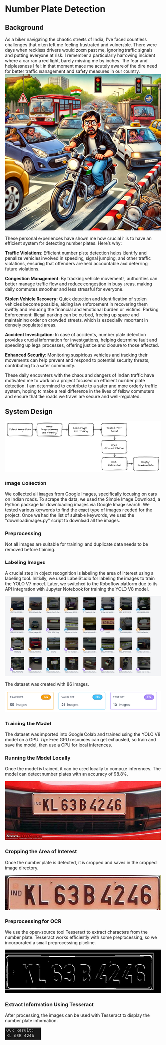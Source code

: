 # Number Plate Detection 

## Background

As a biker navigating the chaotic streets of India, I’ve faced countless challenges that often left me feeling frustrated and vulnerable. There were days when reckless drivers would zoom past me, ignoring traffic signals and putting everyone at risk. I remember a particularly harrowing incident where a car ran a red light, barely missing me by inches. The fear and helplessness I felt in that moment made me acutely aware of the dire need for better traffic management and safety measures in our country.
![Indian Biker Navigating Chaotic Streets](images/A_cartoonish_scene_depicting_an_Indian_biker_navig.jpg)

These personal experiences have shown me how crucial it is to have an efficient system for detecting number plates. Here’s why:

**Traffic Violations**:  Efficient number plate detection helps identify and penalize vehicles involved in speeding, signal jumping, and other traffic violations, ensuring that offenders are held accountable and deterring future violations.

**Congestion Management**: By tracking vehicle movements, authorities can better manage traffic flow and reduce congestion in busy areas, making daily commutes smoother and less stressful for everyone.

**Stolen Vehicle Recovery:** Quick detection and identification of stolen vehicles become possible, aiding law enforcement in recovering them swiftly and reducing the financial and emotional burden on victims.
Parking Enforcement: Illegal parking can be curbed, freeing up space and maintaining order on crowded streets, which is especially important in densely populated areas.

**Accident Investigation**: In case of accidents, number plate detection provides crucial information for investigations, helping determine fault and speeding up legal processes, offering justice and closure to those affected.

**Enhanced Security**: Monitoring suspicious vehicles and tracking their movements can help prevent and respond to potential security threats, contributing to a safer community.

These daily encounters with the chaos and dangers of Indian traffic have motivated me to work on a project focused on efficient number plate detection. I am determined to contribute to a safer and more orderly traffic system, hoping to make a real difference in the lives of fellow commuters and ensure that the roads we travel are secure and well-regulated.

## System Design 

![Indian Biker Navigating Chaotic Streets](images/Flowchart.png)

### Image Collection 
We collected all images from Google Images, specifically focusing on cars on Indian roads. To scrape the data, we used the Simple Image Download, a Python package for downloading images via Google Image search. We tested various keywords to find the exact type of images needed for the project. Once we had the list of suitable keywords, we used the "downloadimages.py" script to download all the images.

### Preprocessing
Not all images are suitable for training, and duplicate data needs to be removed before training.

### Labeling Images 
A crucial step in object recognition is labeling the area of interest using a labeling tool. Initially, we used LabelStudio for labeling the images to train the YOLO V7 model. Later, we switched to the Roboflow platform due to its API integration with Jupyter Notebook for training the YOLO V8 model.

![Roboflow Dataset](images/Dataset.pnmg.PNG)

The dataset was created with 86 images.

![Roboflow Dataset](images/testtrain.PNG)

### Training the Model 
The dataset was imported into Google Colab and trained using the YOLO V8 model on a GPU.
*Tip:* Free GPU resources can get exhausted, so train and save the model, then use a CPU for local inferences.

### Running the Model Locally 
Once the model is trained, it can be used locally to compute inferences. The model can detect number plates with an accuracy of 98.8%.

![NumberPlate](images/8.JPG)

### Cropping the Area of Interest 
Once the number plate is detected, it is cropped and saved in the cropped image directory.

![CroppedImage](images/numberplate.png)

### Preprocessing for OCR 
We use the open-source tool Tesseract to extract characters from the number plate. Tesseract works efficiently with some preprocessing, so we incorporated a small preprocessing pipeline.

![Processed Image](images/processed.PNG)

### Extract Information Using Tesseract 
After processing, the images can be used with Tesseract to display the number plate information.

![OCR Results](images/OCR%20result.PNG)